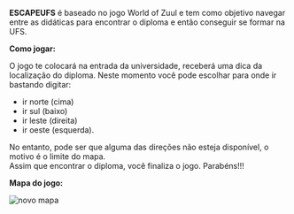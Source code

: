 **ESCAPEUFS** é baseado no jogo World of Zuul e tem como objetivo navegar entre as didáticas para encontrar o diploma e então conseguir se formar na UFS. 

**Como jogar:**

O jogo te colocará na entrada da universidade, receberá uma dica da localização do diploma. Neste momento você pode escolhar para onde ir bastando digitar:

* ir norte (cima)
* ir sul (baixo)
* ir leste (direita)
* ir oeste (esquerda).

No entanto, pode ser que alguma das direções não esteja disponível, o motivo é o limite do mapa.  
Assim que encontrar o diploma, você finaliza o jogo.
Parabéns!!!

**Mapa do jogo:**

![novo mapa](https://user-images.githubusercontent.com/66745078/192136780-f9f5cde4-edfb-4066-aac9-b1e18d59503e.png)
